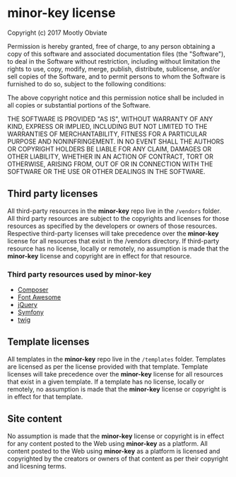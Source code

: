 # minor-key license

Copyright (c) 2017 Mootly Obviate

Permission is hereby granted, free of charge, to any person obtaining a copy of this software and associated documentation files (the "Software"), to deal in the Software without restriction, including without limitation the rights to use, copy, modify, merge, publish, distribute, sublicense, and/or sell copies of the Software, and to permit persons to whom the Software is furnished to do so, subject to the following conditions:

The above copyright notice and this permission notice shall be included in all copies or substantial portions of the Software.

THE SOFTWARE IS PROVIDED "AS IS", WITHOUT WARRANTY OF ANY KIND, EXPRESS OR IMPLIED, INCLUDING BUT NOT LIMITED TO THE WARRANTIES OF MERCHANTABILITY, FITNESS FOR A PARTICULAR PURPOSE AND NONINFRINGEMENT. IN NO EVENT SHALL THE AUTHORS OR COPYRIGHT HOLDERS BE LIABLE FOR ANY CLAIM, DAMAGES OR OTHER LIABILITY, WHETHER IN AN ACTION OF CONTRACT, TORT OR OTHERWISE, ARISING FROM, OUT OF OR IN CONNECTION WITH THE SOFTWARE OR THE USE OR OTHER DEALINGS IN THE SOFTWARE.

## Third party licenses

All third-party resources in the **minor-key** repo live in the `/vendors` folder. All third party resources are subject to the copyrights and licenses for those resources as specified by the developers or owners of those resources. Respective third-party licenses will take precedence over the **minor-key** license for all resources that exist in the /vendors directory. If third-party resource has no license, locally or remotely, no assumption is made that the **minor-key** license and copyright are in effect for that resource.

### Third party resources used by minor-key

- [Composer](https://github.com/composer/composer/blob/master/LICENSE)
- [Font Awesome](http://fontawesome.io/license/)
- [jQuery](https://github.com/jquery/jquery/blob/master/LICENSE.txt)
- [Symfony](https://symfony.com/license)
- [twig](https://twig.sensiolabs.org/license)

## Template licenses

All templates in  the **minor-key** repo live in the `/templates` folder. Templates are licensed as per the license provided with that template. Template licenses will take precedence over the **minor-key** license for all resources that exist in a given template. If a template has no license, locally or remotely, no assumption is made that the **minor-key** license or copyright is in effect for that template.

## Site content

No assumption is made that the **minor-key** license or copyright is in effect for any content posted to the Web using **minor-key** as a platform. All content posted to the Web using **minor-key** as a platform is licensed and copyrighted by the creators or owners of that content as per their copyright and licesning terms.
